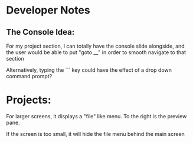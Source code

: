 # Developer Notes

## The Console Idea:

For my project section, I can totally have the console slide alongside, and the user would be able to put "goto __" in order to smooth navigate to that section

Alternatively, typing the `\`` key could have the effect of a drop down command prompt?

# Projects:

For larger screens, it displays a "file" like menu. To the right is the preview pane.

If the screen is too small, it will hide the file menu behind the main screen
